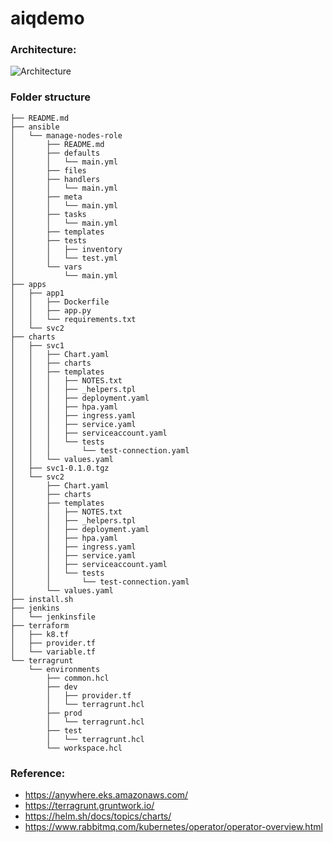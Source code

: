 # aiqdemo
### Architecture: 
![Architecture](https://drive.google.com/file/d/1xOIWOCYv0T8YHQg2Q0i-42iazDgmL3OG/view?usp=sharing)

### Folder structure
```
├── README.md
├── ansible
│   └── manage-nodes-role
│       ├── README.md
│       ├── defaults
│       │   └── main.yml
│       ├── files
│       ├── handlers
│       │   └── main.yml
│       ├── meta
│       │   └── main.yml
│       ├── tasks
│       │   └── main.yml
│       ├── templates
│       ├── tests
│       │   ├── inventory
│       │   └── test.yml
│       └── vars
│           └── main.yml
├── apps
│   ├── app1
│   │   ├── Dockerfile
│   │   ├── app.py
│   │   └── requirements.txt
│   └── svc2
├── charts
│   ├── svc1
│   │   ├── Chart.yaml
│   │   ├── charts
│   │   ├── templates
│   │   │   ├── NOTES.txt
│   │   │   ├── _helpers.tpl
│   │   │   ├── deployment.yaml
│   │   │   ├── hpa.yaml
│   │   │   ├── ingress.yaml
│   │   │   ├── service.yaml
│   │   │   ├── serviceaccount.yaml
│   │   │   └── tests
│   │   │       └── test-connection.yaml
│   │   └── values.yaml
│   ├── svc1-0.1.0.tgz
│   └── svc2
│       ├── Chart.yaml
│       ├── charts
│       ├── templates
│       │   ├── NOTES.txt
│       │   ├── _helpers.tpl
│       │   ├── deployment.yaml
│       │   ├── hpa.yaml
│       │   ├── ingress.yaml
│       │   ├── service.yaml
│       │   ├── serviceaccount.yaml
│       │   └── tests
│       │       └── test-connection.yaml
│       └── values.yaml
├── install.sh
├── jenkins
│   └── jenkinsfile
├── terraform
│   ├── k8.tf
│   ├── provider.tf
│   └── variable.tf
└── terragrunt
    └── environments
        ├── common.hcl
        ├── dev
        │   ├── provider.tf
        │   └── terragrunt.hcl
        ├── prod
        │   └── terragrunt.hcl
        ├── test
        │   └── terragrunt.hcl
        └── workspace.hcl
```

### Reference:
- https://anywhere.eks.amazonaws.com/
- https://terragrunt.gruntwork.io/
- https://helm.sh/docs/topics/charts/
- https://www.rabbitmq.com/kubernetes/operator/operator-overview.html
